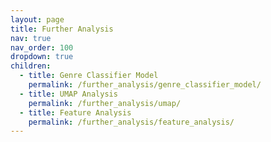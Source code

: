 ```yaml
---
layout: page
title: Further Analysis
nav: true
nav_order: 100
dropdown: true
children:
  - title: Genre Classifier Model
    permalink: /further_analysis/genre_classifier_model/
  - title: UMAP Analysis
    permalink: /further_analysis/umap/
  - title: Feature Analysis 
    permalink: /further_analysis/feature_analysis/
---
```

